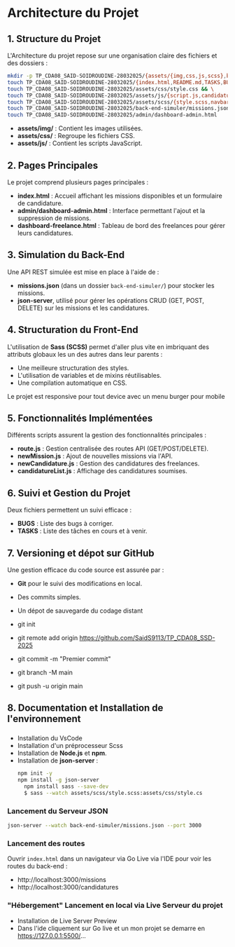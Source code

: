 # Architecture du Projet

## 1. Structure du Projet

L'Architecture du projet repose sur une organisation claire des fichiers et des dossiers :

```bash
mkdir -p TP_CDA08_SAID-SOIDROUDINE-28032025/{assets/{img,css,js,scss},back-end-simuler,admin} && \
touch TP_CDA08_SAID-SOIDROUDINE-28032025/{index.html,README.md,TASKS,BUGS,dashboard-freelance.html} && \
touch TP_CDA08_SAID-SOIDROUDINE-28032025/assets/css/style.css && \
touch TP_CDA08_SAID-SOIDROUDINE-28032025/assets/js/{script.js,candidatureList.js,newCandidature.js,newMission.js,route.js} && \
touch TP_CDA08_SAID-SOIDROUDINE-28032025/assets/scss/{style.scss,navbar.scss,layout.scss,dashboard.scss,sectionMissions.scss} && \
touch TP_CDA08_SAID-SOIDROUDINE-28032025/back-end-simuler/missions.json && \
touch TP_CDA08_SAID-SOIDROUDINE-28032025/admin/dashboard-admin.html

```

- **assets/img/** : Contient les images utilisées.
- **assets/css/** : Regroupe les fichiers CSS.
- **assets/js/** : Contient les scripts JavaScript.

## 2. Pages Principales

Le projet comprend plusieurs pages principales :

- **index.html** : Accueil affichant les missions disponibles et un formulaire de candidature.
- **admin/dashboard-admin.html** : Interface permettant l'ajout et la suppression de missions.
- **dashboard-freelance.html** : Tableau de bord des freelances pour gérer leurs candidatures.

## 3. Simulation du Back-End

Une API REST simulée est mise en place à l'aide de :
- **missions.json** (dans un dossier `back-end-simuler/`) pour stocker les missions.
- **json-server**, utilisé pour gérer les opérations CRUD (GET, POST, DELETE) sur les missions et les candidatures.

## 4. Structuration du Front-End

L'utilisation de **Sass (SCSS)** permet d'aller plus vite en imbriquant des attributs globaux les un des autres dans leur parents :
- Une meilleure structuration des styles.
- L'utilisation de variables et de mixins réutilisables.
- Une compilation automatique en CSS.

Le projet est responsive pour tout device avec un menu burger pour mobile

## 5. Fonctionnalités Implémentées

Différents scripts assurent la gestion des fonctionnalités principales :
- **route.js** : Gestion centralisée des routes API (GET/POST/DELETE).
- **newMission.js** : Ajout de nouvelles missions via l'API.
- **newCandidature.js** : Gestion des candidatures des freelances.
- **candidatureList.js** : Affichage des candidatures soumises.

## 6. Suivi et Gestion du Projet

Deux fichiers permettent un suivi efficace :
- **BUGS** : Liste des bugs à corriger.
- **TASKS** : Liste des tâches en cours et à venir.

## 7. Versioning et dépot sur GitHub

Une gestion efficace du code source est assurée par :
- **Git** pour le suivi des modifications en local.
- Des commits simples.
- Un dépot de sauvegarde du codage distant

- git init
- git remote add origin <https://github.com/SaidS9113/TP_CDA08_SSD-2025>
- git commit -m "Premier commit"
- git branch -M main
- git push -u origin main


## 8. Documentation et Installation de l'environnement

### 
- Installation du VsCode
- Installation d'un préprocesseur Scss
- Installation de **Node.js** et **npm**.
- Installation de **json-server** :
  ```bash
  npm init -y
  npm install -g json-server
    npm install sass --save-dev
    $ sass --watch assets/scss/style.scss:assets/css/style.cs
  ```

### Lancement du Serveur JSON

```bash
json-server --watch back-end-simuler/missions.json --port 3000
```

### Lancement des routes

Ouvrir `index.html` dans un navigateur via Go Live via l'IDE pour voir les routes du back-end :

- http://localhost:3000/missions
- http://localhost:3000/candidatures


### "Hébergement" Lancement en local via Live Serveur du projet

- Installation de Live Server Preview
- Dans l'ide cliquement sur Go live et un mon projet se demarre en https://127.0.0.1:5500/...
